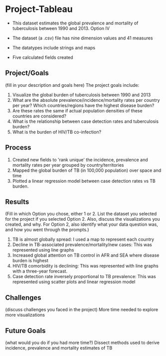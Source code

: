 # Project-Tableau
- This dataset estimates the global prevalence and mortality of tuberculosis between 1990 and 2013. Option IV
  
- The dataset (a .csv) file has nine dimension values and 41 measures

- The datatypes include strings and maps

-  Five calculated fields created
## Project/Goals
(fill in your description and goals here)
The project goals include:
1.  Visualize the global burden of tuberculosis between 1990 and 2013
2.  What are the absolute prevalence/incidence/mortality rates per country per year? Which countries/regions have the highest disease burden?
3.  Are these rates the same if actual population densities of these countries are considered?
4.  What is the relationship between case detection rates and tuberculosis burden?
5.  What is the burden of HIV/TB co-infection?

## Process

1. Created new fields to 'rank unique' the incidence, prevalence and mortality rates per year grouped by country/territories
2. Mapped the global burden of TB (in 100,000 population) over space and time
3. Plotted a linear regression model between case detection rates vs TB burden.

## Results
(Fill in which Option you chose, either 1 or 2. List the dataset you selected for the project if you selected Option 2. Also, discuss the visualizations you created, and why. For Option 2, also identify what your data question was, and how you went through the prompts.)

1. TB is almost globally spread: I used a map to represent each country
2. Decline in TB-associated prevalence/mortality/new cases: This was represented using line graphs
3. Increased global attention on TB control in AFR and SEA where disease burden is highest
4. HIV/TB comorbidity is declining: This was represented with line graphs with a three-year forecast.
5. Case detection  rate inversely proportional to TB prevalence: This was represented using scatter plots and linear regression model


## Challenges 
(discuss challenges you faced in the project)
More time needed to explore more visualizations

## Future Goals
(what would you do if you had more time?)
Dissect methods used to derive incidence, prevalence and mortality estimates of TB

